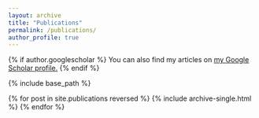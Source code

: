 ```yaml
---
layout: archive
title: "Publications"
permalink: /publications/
author_profile: true
---
```


{% if author.googlescholar %}
  You can also find my articles on <u><a href={{author.googlescholar}}>my Google Scholar profile</a>.</u>
{% endif %}

{% include base_path %}

{% for post in site.publications reversed %}
  {% include archive-single.html %}
{% endfor %}
